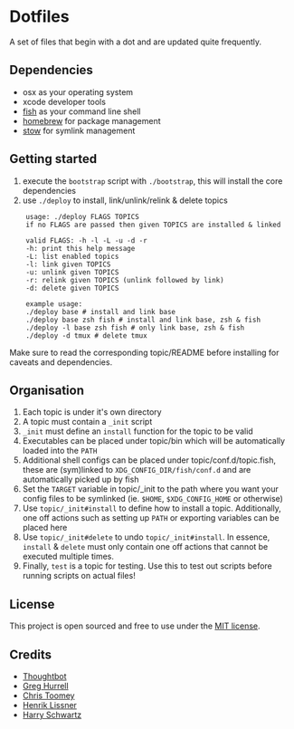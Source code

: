 # Dotfiles #

A set of files that begin with a dot and are updated quite frequently.

## Dependencies ##

- osx as your operating system
- xcode developer tools
- [fish](http://fishshell.com/) as your command line shell
- [homebrew](https://brew.sh/) for package management
- [stow](https://gnu.org/software/stow) for symlink management

## Getting started ##

1. execute the `bootstrap` script with `./bootstrap`, this will install the core
dependencies
2. use `./deploy` to install, link/unlink/relink & delete topics

```
    usage: ./deploy FLAGS TOPICS
    if no FLAGS are passed then given TOPICS are installed & linked

    valid FLAGS: -h -l -L -u -d -r
    -h: print this help message
    -L: list enabled topics
    -l: link given TOPICS
    -u: unlink given TOPICS
    -r: relink given TOPICS (unlink followed by link)
    -d: delete given TOPICS

    example usage:
    ./deploy base # install and link base
    ./deploy base zsh fish # install and link base, zsh & fish
    ./deploy -l base zsh fish # only link base, zsh & fish
    ./deploy -d tmux # delete tmux
```

Make sure to read the corresponding topic/README before installing for caveats
and dependencies.

## Organisation ##

1. Each topic is under it's own directory
2. A topic must contain a `_init` script
3. `_init` must define an `install` function for the topic to be valid
4. Executables can be placed under topic/bin which will be automatically loaded
into the `PATH`
5. Additional shell configs can be placed under topic/conf.d/topic.fish, these are
(sym)linked to `XDG_CONFIG_DIR/fish/conf.d` and are automatically picked up by
fish
6. Set the `TARGET` variable in topic/\_init to the path where you want your
   config files to be symlinked (ie. `$HOME`, `$XDG_CONFIG_HOME` or otherwise)
6. Use `topic/_init#install` to define how to install a topic. Additionally, one
off actions such as setting up `PATH` or exporting variables can be placed here
9. Use `topic/_init#delete` to undo `topic/_init#install`. In essence, `install`
& `delete` must only contain one off actions that cannot be executed multiple
times.
10. Finally, `test` is a topic for testing. Use this to test out scripts before
running scripts on actual files!

## License ##

This project is open sourced and free to use under the [MIT license](LICENSE.md).

## Credits ##

* [Thoughtbot](https://github.com/thoughtbot/dotfiles)
* [Greg Hurrell](https://github.com/wincent/wincent)
* [Chris Toomey](https://github.com/christoomey/dotfiles)
* [Henrik Lissner](https://github.com/hlissner/dotfiles)
* [Harry Schwartz](https://github.com/hrs/dotfiles)
